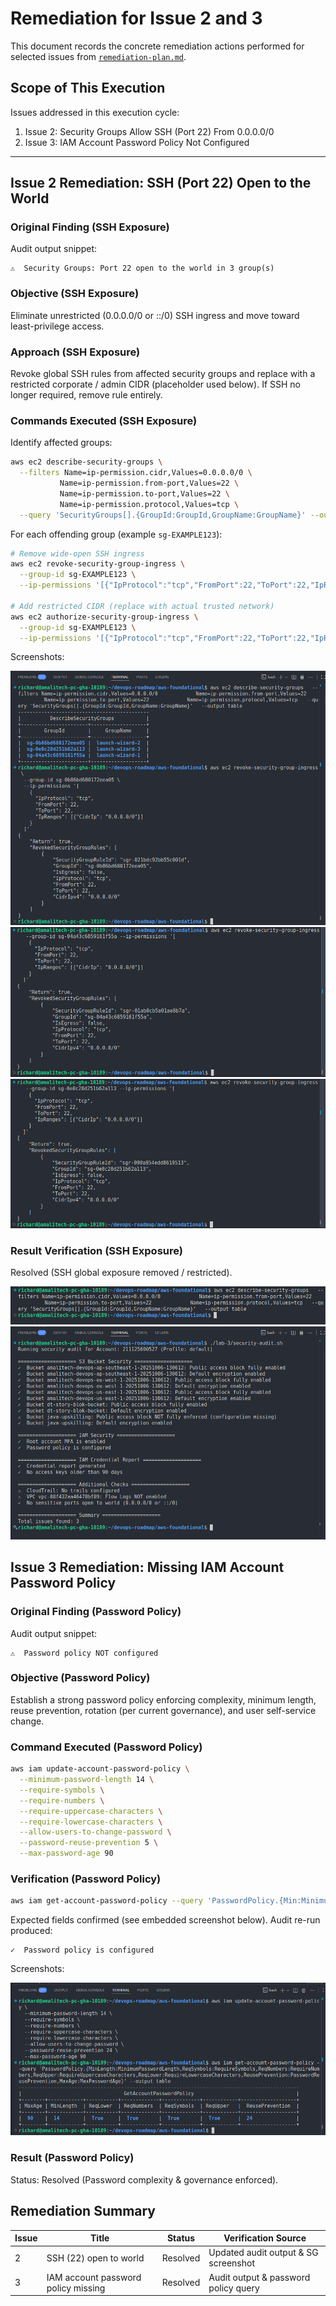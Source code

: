 # Remediation for Issue 2 and 3

This document records the concrete remediation actions performed for selected issues from [`remediation-plan.md`](remediation-plan.md).

## Scope of This Execution

Issues addressed in this execution cycle:

1. Issue 2: Security Groups Allow SSH (Port 22) From 0.0.0.0/0
2. Issue 3: IAM Account Password Policy Not Configured


---

## Issue 2 Remediation: SSH (Port 22) Open to the World

### Original Finding (SSH Exposure)

Audit output snippet:

```text
⚠  Security Groups: Port 22 open to the world in 3 group(s)
```

### Objective (SSH Exposure)

Eliminate unrestricted (0.0.0.0/0 or ::/0) SSH ingress and move toward least-privilege access.

### Approach (SSH Exposure)

Revoke global SSH rules from affected security groups and replace with a restricted corporate / admin CIDR (placeholder used below). If SSH no longer required, remove rule entirely.

### Commands Executed (SSH Exposure)

Identify affected groups:

```bash
aws ec2 describe-security-groups \
  --filters Name=ip-permission.cidr,Values=0.0.0.0/0 \
           Name=ip-permission.from-port,Values=22 \
           Name=ip-permission.to-port,Values=22 \
           Name=ip-permission.protocol,Values=tcp \
  --query 'SecurityGroups[].{GroupId:GroupId,GroupName:GroupName}' --output table
```

For each offending group (example `sg-EXAMPLE123`):

```bash
# Remove wide-open SSH ingress
aws ec2 revoke-security-group-ingress \
  --group-id sg-EXAMPLE123 \
  --ip-permissions '[{"IpProtocol":"tcp","FromPort":22,"ToPort":22,"IpRanges":[{"CidrIp":"0.0.0.0/0"}]}]'

# Add restricted CIDR (replace with actual trusted network)
aws ec2 authorize-security-group-ingress \
  --group-id sg-EXAMPLE123 \
  --ip-permissions '[{"IpProtocol":"tcp","FromPort":22,"ToPort":22,"IpRanges":[{"CidrIp":"203.0.113.0/24","Description":"Corp SSH"}]}]'
```

Screenshots:

![SSH open 0.0.0.0/0](screenshots/revoke-ssh-open-port.png)
![Revoking SSH rule](screenshots/revoke-ssh-1.png)
![Revoking SSH rule](screenshots/revoke-ssh.png)

### Result Verification (SSH Exposure)

Resolved (SSH global exposure removed / restricted).

![Revoking SSH rule](screenshots/revoked-ssh-access.png)
![Final state after fix](screenshots/result-after-fix.png)


## Issue 3 Remediation: Missing IAM Account Password Policy

### Original Finding (Password Policy)

Audit output snippet:

```text
⚠  Password policy NOT configured
```

### Objective (Password Policy)

Establish a strong password policy enforcing complexity, minimum length, reuse prevention, rotation (per current governance), and user self-service change.

### Command Executed (Password Policy)

```bash
aws iam update-account-password-policy \
  --minimum-password-length 14 \
  --require-symbols \
  --require-numbers \
  --require-uppercase-characters \
  --require-lowercase-characters \
  --allow-users-to-change-password \
  --password-reuse-prevention 5 \
  --max-password-age 90
```

### Verification (Password Policy)

```bash
aws iam get-account-password-policy --query 'PasswordPolicy.{Min:MinimumPasswordLength,Upper:RequireUppercaseCharacters,Lower:RequireLowercaseCharacters,Num:RequireNumbers,Sym:RequireSymbols,Reuse:PasswordReusePrevention,MaxAge:MaxPasswordAge}' --output table
```

Expected fields confirmed (see embedded screenshot below). Audit re-run produced:

```text
✓  Password policy is configured
```

Screenshots:

![Password policy configured](screenshots/password-policy.png)

### Result (Password Policy)

Status: Resolved (Password complexity & governance enforced).

## Remediation Summary

| Issue | Title                               | Status   | Verification Source                  |
| ----- | ----------------------------------- | -------- | ------------------------------------ |
| 2     | SSH (22) open to world              | Resolved | Updated audit output & SG screenshot |
| 3     | IAM account password policy missing | Resolved | Audit output & password policy query |

